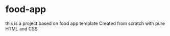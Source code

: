 # food-app
this is a project based on food app template 
Created from scratch with pure HTML and CSS
